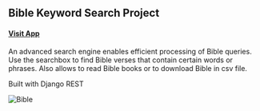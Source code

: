 ## Bible Keyword Search Project



#### [Visit App](https://www.gnnai.com/)


An advanced search engine enables efficient processing of Bible queries.
Use the searchbox to find Bible verses that contain certain words or phrases.
Also allows to read Bible books or to download Bible in csv file.

Built with Django REST

![Bible](https://user-images.githubusercontent.com/26208598/85225126-d532e380-b3c6-11ea-85e5-5bcd30b0e62b.PNG)